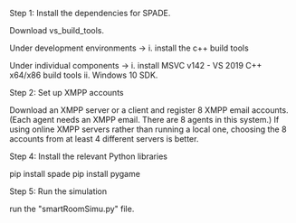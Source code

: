 Step 1: Install the dependencies for SPADE.

  Download vs_build_tools.
  
  Under development environments -> 
        i. install the c++ build tools
        
  Under individual components -> 
       i. install MSVC v142 - VS 2019 C++ x64/x86 build tools 
       ii. Windows 10 SDK.

Step 2: Set up XMPP accounts

Download an XMPP server or a client and register 8 XMPP email accounts. (Each agent needs an XMPP email. There are 8 agents in this system.)
If using online XMPP servers rather than running a local one, choosing the 8 accounts from at least 4 different servers is better.

Step 4: Install the relevant Python libraries

pip install spade
pip install pygame

Step 5: Run the simulation

run the "smartRoomSimu.py" file.

